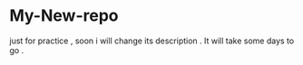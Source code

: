 # My-New-repo
just for practice , soon i will change its description . It will take some days to go .
